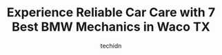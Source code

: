 ---
layout: ampstory
image: https://images.unsplash.com/photo-1637160967945-6d1ee20d67c9?ixlib=rb-4.0.3&ixid=MnwxMjA3fDB8MHxwaG90by1wYWdlfHx8fGVufDB8fHx8&auto=format&fit=crop&w=640&h=853&q=80
author: techidn
featured: false
description: For top-quality automotive repairs and maintenance, visit the 7 best BMW Mechanic in Waco TX, USA. Their reputation for excellence and their dedication to customer satisfaction make them the
title: Experience Reliable Car Care with 7 Best BMW Mechanics in Waco TX
cover:
   title: Experience Reliable Car Care with 7 Best BMW Mechanics in Waco TX
   subtitle: Rickpate
   background: https://images.unsplash.com/photo-1637160967945-6d1ee20d67c9?ixlib=rb-4.0.3&ixid=MnwxMjA3fDB8MHxwaG90by1wYWdlfHx8fGVufDB8fHx8&auto=format&fit=crop&w=640&h=853&q=80

pages: 
 - layout: thirds
   top: <h1>#1 Kish Complete Car Care Center</h1>
   bottom: "<p>In my opinion, this is the best auto repair shop in Waco. The staff is both friendly and skilled. Ive been bringing my vehicles to them for the past three years, and Iv</p>"
   background: https://www.knot35.com/toplist/wp-content/uploads/2023/06/best-bmw-mechanic-1-in-waco-tx-1685832802.jpeg
   backgroundblur: true
 - layout: thirds
   top: <h1>#2 Mobile Mechanic Services LLC</h1>
   bottom: "<p>2405 J J Flewellen Rd, Waco, TX 76704, United States</p>"
   background: https://www.knot35.com/toplist/wp-content/uploads/2023/06/best-bmw-mechanic-2-in-waco-tx-1685832803.jpeg
   cta:
      link: https://www.knot35.com/toplist/experience-reliable-car-care-with-7-best-bmw-mechanics-in-waco-tx/
      text: Experience Reliable Car Care with 7 Best BMW Mechanics in Waco TX
 - layout: thirds
   top: <h1>#3 Perales Brothers Automotive</h1>
   bottom: "<p>1125 Austin Ave, Waco, TX 76701, United States</p>"
   background: https://www.knot35.com/toplist/wp-content/uploads/2023/06/best-bmw-mechanic-3-in-waco-tx-1685832803.jpeg
   cta:
      link: https://www.knot35.com/toplist/experience-reliable-car-care-with-7-best-bmw-mechanics-in-waco-tx/
      text: Experience Reliable Car Care with 7 Best BMW Mechanics in Waco TX
 - layout: thirds
   top: <h1>#4 Advanced Car Care Center</h1>
   bottom: "<p>609 Towne Oaks Dr, Waco, TX 76710, United States</p>"
   background: https://images.unsplash.com/photo-1608501821300-4f99e58bba77?ixlib=rb-4.0.3&ixid=MnwxMjA3fDB8MHxwaG90by1wYWdlfHx8fGVufDB8fHx8&auto=format&fit=crop&w=640&h=853&q=80
   cta:
      link: https://www.knot35.com/toplist/experience-reliable-car-care-with-7-best-bmw-mechanics-in-waco-tx/
      text: Experience Reliable Car Care with 7 Best BMW Mechanics in Waco TX
 - layout: thirds
   top: <h1>#5 MoTech Service and Performance</h1>
   bottom: "<p>2900 Robinson Dr, Waco, TX 76706, United States</p>"
   background: https://images.unsplash.com/photo-1489648022186-8f49310909a0?ixlib=rb-4.0.3&ixid=MnwxMjA3fDB8MHxwaG90by1wYWdlfHx8fGVufDB8fHx8&auto=format&fit=crop&w=640&h=853&q=80
   cta:
      link: https://www.knot35.com/toplist/experience-reliable-car-care-with-7-best-bmw-mechanics-in-waco-tx/
      text: Experience Reliable Car Care with 7 Best BMW Mechanics in Waco TX
 - layout: thirds
   top: <h1>#6 Cen-Tex Mobile Automotive</h1>
   bottom: "<p>5900 Franklin Av Service Rd Ste 23, Waco, TX 76710, United States</p>"
   background: https://images.unsplash.com/photo-1620421680010-0766ff230392?ixlib=rb-4.0.3&ixid=MnwxMjA3fDB8MHxwaG90by1wYWdlfHx8fGVufDB8fHx8&auto=format&fit=crop&w=640&h=853&q=80
   cta:
      link: https://www.knot35.com/toplist/experience-reliable-car-care-with-7-best-bmw-mechanics-in-waco-tx/
      text: Experience Reliable Car Care with 7 Best BMW Mechanics in Waco TX
 - layout: thirds
   top: <h1>#7 Renschler Auto Service, LLC</h1>
   bottom: "<p>600 S Valley Mills Dr, Waco, TX 76711, United States</p>"
   background: https://images.unsplash.com/photo-1609083590460-7b8cc0ca65f8?ixlib=rb-4.0.3&ixid=MnwxMjA3fDB8MHxwaG90by1wYWdlfHx8fGVufDB8fHx8&auto=format&fit=crop&w=640&h=853&q=80
   cta:
      link: https://www.knot35.com/toplist/experience-reliable-car-care-with-7-best-bmw-mechanics-in-waco-tx/
      text: Experience Reliable Car Care with 7 Best BMW Mechanics in Waco TX
 - layout: thirds
   middle: Continue reading...
   background: https://images.unsplash.com/photo-1567095761054-7a02e69e5c43?ixlib=rb-4.0.3&ixid=MnwxMjA3fDB8MHxwaG90by1wYWdlfHx8fGVufDB8fHx8&auto=format&fit=crop&w=640&h=853&q=80
   cta:
      link: https://www.knot35.com/toplist/experience-reliable-car-care-with-7-best-bmw-mechanics-in-waco-tx/
      text: Experience Reliable Car Care with 7 Best BMW Mechanics in Waco TX
      
---
